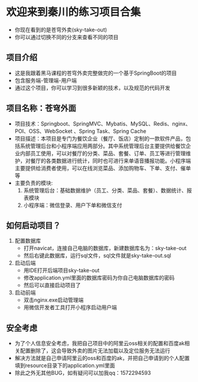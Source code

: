 # 欢迎来到秦川的练习项目合集

- 你现在看到的是苍穹外卖(sky-take-out)
- 你可以通过切换不同的分支来查看不同的项目

## 项目介绍
- 这是我跟着黑马课程的苍穹外卖完整做完的一个基于SpringBoot的项目
- 包含服务端-管理端-用户端
- 通过这个项目，你可以学习到很多新颖的技术，以及规范的代码开发

## 项目名称：苍穹外面
- 项目技术：Springboot、SpringMVC、Mybatis、MySQL、Redis、nginx、POI、OSS、WebSocket 、Spring Task、Spring Cache
- 项目描述：本项目是专门为餐饮企业（餐厅、饭店）定制的一款软件产品，包括系统管理后台和小程序端应用两部分。其中系统管理后台主要提供给餐饮企业内部员工使用，可以对餐厅的分类、菜品、套餐、订单、员工等进行管理维护，对餐厅的各类数据进行统计，同时也可进行来单语音播报功能。小程序端主要提供给消费者使用，可以在线浏览菜品、添加购物车、下单、支付、催单等
- 主要负责的模块:
  1.	系统管理后台：基础数据维护（员工、分类、菜品、套餐）、数据统计、报表模块
  2.	小程序端：微信登录、用户下单和微信支付


## 如何启动项目？
1. 配置数据库
   - 打开navicat，连接自己电脑的数据库，新建数据库名为：sky-take-out
   - 然后右键此数据库，运行sql文件，sql文件就是sky-take-out.sql
2. 启动后端
   - 用IDE打开后端项目sky-take-out
   - 修改application.yml里面的数据库密码为你自己电脑数据库的密码
   - 然后可以直接启动项目了
3. 启动前端
   - 双击nginx.exe启动管理端
   - 用微信开发者工具打开小程序启动用户端
  
## 安全考虑
- 为了个人信息安全考虑，我把自己项目中的阿里云oss相关的配置和百度ak相关配置删除了，这会导致外卖的图片无法加载以及定位服务无法运行
- 解决方法就是自己申请阿里云的oss和百度的ak，并把自己申请到的个人配置填到resource目录下的application.yml里面
- 除此之外无其他BUG，如有疑问可以加我qq：1572294593

